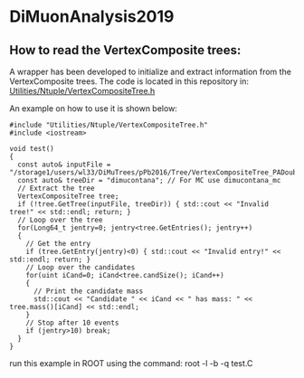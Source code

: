 # DiMuonAnalysis2019


## How to read the VertexComposite trees:

 A wrapper has been developed to initialize and extract information from the VertexComposite trees. The code is located in this repository in: [Utilities/Ntuple/VertexCompositeTree.h](Utilities/Ntuple/VertexCompositeTree.h)
  
 An example on how to use it is shown below:
 
```
#include "Utilities/Ntuple/VertexCompositeTree.h"
#include <iostream>
  
void test()
{
  const auto& inputFile = "/storage1/users/wl33/DiMuTrees/pPb2016/Tree/VertexCompositeTree_PADoubleMuon_PARun2016C_DiMuMassMin2.root";
  const auto& treeDir = "dimucontana"; // For MC use dimucontana_mc
  // Extract the tree
  VertexCompositeTree tree;
  if (!tree.GetTree(inputFile, treeDir)) { std::cout << "Invalid tree!" << std::endl; return; }
  // Loop over the tree
  for(Long64_t jentry=0; jentry<tree.GetEntries(); jentry++)
  {
    // Get the entry
    if (tree.GetEntry(jentry)<0) { std::cout << "Invalid entry!" << std::endl; return; }
    // Loop over the candidates
    for(uint iCand=0; iCand<tree.candSize(); iCand++)
    {
      // Print the candidate mass
      std::cout << "Candidate " << iCand << " has mass: " << tree.mass()[iCand] << std::endl;
    }
    // Stop after 10 events
    if (jentry>10) break;
  }
}
```
  run this example in ROOT using the command: root -l -b -q test.C
